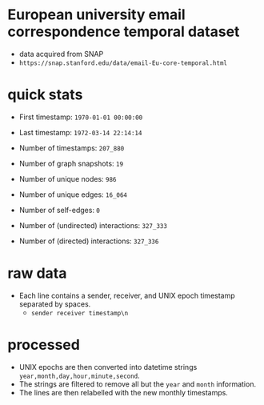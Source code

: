 # European university email correspondence temporal dataset
- data acquired from SNAP
- `https://snap.stanford.edu/data/email-Eu-core-temporal.html`

# quick stats
- First timestamp: `1970-01-01 00:00:00`
- Last timestamp: `1972-03-14 22:14:14`
- Number of timestamps: `207_880`
- Number of graph snapshots: `19`

- Number of unique nodes: `986`
- Number of unique edges: `16_064`
- Number of self-edges: `0`

- Number of (undirected) interactions: `327_333`
- Number of (directed) interactions: `327_336`

# raw data
- Each line contains a sender, receiver, and UNIX epoch timestamp separated by spaces.
    - `sender receiver timestamp\n`

# processed
- UNIX epochs are then converted into datetime strings `year,month,day,hour,minute,second`.
- The strings are filtered to remove all but the `year` and `month` information.
- The lines are then relabelled with the new monthly timestamps.

